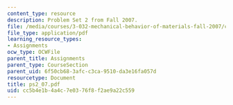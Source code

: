 ```yaml
---
content_type: resource
description: Problem Set 2 from Fall 2007.
file: /media/courses/3-032-mechanical-behavior-of-materials-fall-2007/cc5b4e1b4a4c7e0376f8f2ae9a22c559_ps2_07.pdf
file_type: application/pdf
learning_resource_types:
- Assignments
ocw_type: OCWFile
parent_title: Assignments
parent_type: CourseSection
parent_uid: 6f50cb68-3afc-c3ca-9510-da3e16fa057d
resourcetype: Document
title: ps2_07.pdf
uid: cc5b4e1b-4a4c-7e03-76f8-f2ae9a22c559
---
```

